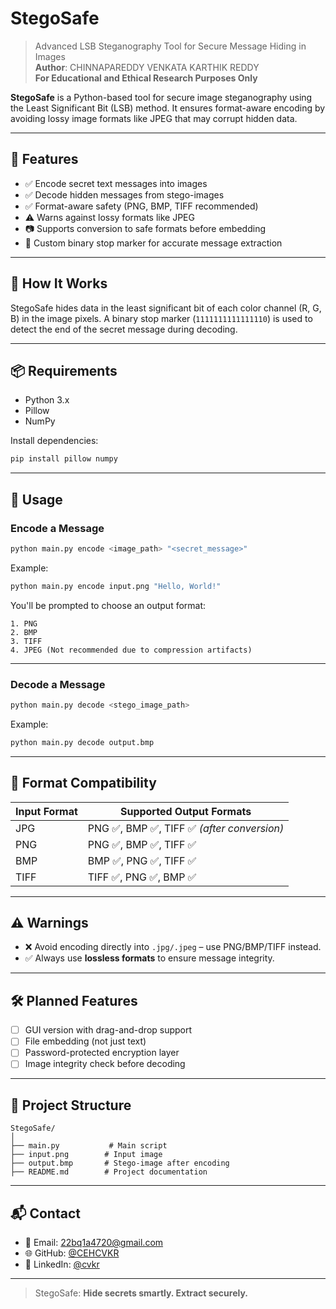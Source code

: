 # StegoSafe

> Advanced LSB Steganography Tool for Secure Message Hiding in Images  
> **Author**: CHINNAPAREDDY VENKATA KARTHIK REDDY  
> **For Educational and Ethical Research Purposes Only**

**StegoSafe** is a Python-based tool for secure image steganography using the Least Significant Bit (LSB) method. It ensures format-aware encoding by avoiding lossy image formats like JPEG that may corrupt hidden data.

---

## 🔐 Features

- ✅ Encode secret text messages into images
- ✅ Decode hidden messages from stego-images
- ✅ Format-aware safety (PNG, BMP, TIFF recommended)
- ⚠️ Warns against lossy formats like JPEG
- 📷 Supports conversion to safe formats before embedding
- 🛑 Custom binary stop marker for accurate message extraction

---

## 🧠 How It Works

StegoSafe hides data in the least significant bit of each color channel (R, G, B) in the image pixels. A binary stop marker (`1111111111111110`) is used to detect the end of the secret message during decoding.

---

## 📦 Requirements

- Python 3.x
- Pillow
- NumPy

Install dependencies:

```bash
pip install pillow numpy
```

---

## 🚀 Usage

### Encode a Message

```bash
python main.py encode <image_path> "<secret_message>"
```

Example:

```bash
python main.py encode input.png "Hello, World!"
```

You'll be prompted to choose an output format:

```
1. PNG
2. BMP
3. TIFF
4. JPEG (Not recommended due to compression artifacts)
```

---

### Decode a Message

```bash
python main.py decode <stego_image_path>
```

Example:

```bash
python main.py decode output.bmp
```

---

## 🔄 Format Compatibility

| Input Format | Supported Output Formats         |
|--------------|----------------------------------|
| JPG          | PNG ✅, BMP ✅, TIFF ✅ *(after conversion)* |
| PNG          | PNG ✅, BMP ✅, TIFF ✅            |
| BMP          | BMP ✅, PNG ✅, TIFF ✅            |
| TIFF         | TIFF ✅, PNG ✅, BMP ✅            |

---

## ⚠️ Warnings

- ❌ Avoid encoding directly into `.jpg/.jpeg` – use PNG/BMP/TIFF instead.
- ✅ Always use **lossless formats** to ensure message integrity.

---

## 🛠️ Planned Features

- [ ] GUI version with drag-and-drop support
- [ ] File embedding (not just text)
- [ ] Password-protected encryption layer
- [ ] Image integrity check before decoding

---

## 📁 Project Structure

```
StegoSafe/
│
├── main.py           # Main script
├── input.png        # Input image
├── output.bmp       # Stego-image after encoding
├── README.md        # Project documentation
```

---

## 📬 Contact

- 📧 Email: [22bq1a4720@gmail.com](mailto:22bq1a4720@gmail.com)
- 🌐 GitHub: [@CEHCVKR](https://github.com/CEHCVKR)
- 💼 LinkedIn: [@cvkr](https://linkedin.com/in/cvkr)

---

> StegoSafe: **Hide secrets smartly. Extract securely.**
